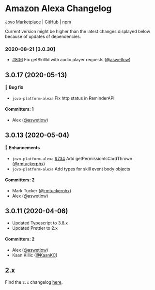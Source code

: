 # Amazon Alexa Changelog
[Jovo Marketplace](https://www.jovo.tech/marketplace/jovo-platform-alexa) | [GitHub](https://github.com/jovotech/jovo-framework/tree/master/jovo-platforms/jovo-platform-alexa) | [npm](https://www.npmjs.com/package/jovo-platform-alexa)

Current version might be higher than the latest changes displayed below because of updates of dependencies.

### 2020-08-21 [3.0.30]
* [#806](https://github.com/jovotech/jovo-framework/pull/806) Fix getSkillId with audio player requests ([@aswetlow](https://github.com/aswetlow))   



## 3.0.17 (2020-05-13)

#### :bug: Bug fix
 * `jovo-platform-alexa` Fix http status in ReminderAPI 

#### Committers: 1
- Alex ([@aswetlow](https://github.com/aswetlow))


## 3.0.13 (2020-05-04)

#### :nail_care: Enhancements
 * `jovo-platform-alexa` [#734](https://github.com/jovotech/jovo-framework/pull/734) Add getPermissionIsCardThrown ([@rmtuckerphx](https://github.com/rmtuckerphx))  
 * `jovo-platform-alexa` Add types for skill event body objects 

#### Committers: 2
- Mark Tucker ([@rmtuckerphx](https://github.com/rmtuckerphx))
- Alex ([@aswetlow](https://github.com/aswetlow))

## 3.0.11 (2020-04-06)

* Updated Typescript to 3.8.x
* Updated Prettier to 2.x

#### Committers: 2
- Alex ([@aswetlow](https://github.com/aswetlow))
- Kaan Killic ([@KaanKC](https://github.com/KaanKC))

## 2.x

Find the `2.x` changelog [here](https://github.com/jovotech/jovo-framework/blob/v2/CHANGELOG.md).
